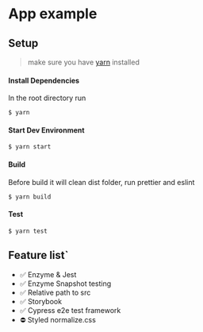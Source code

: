 # App example

## Setup

> make sure you have [yarn](https://yarnpkg.com/lang/en/docs/install/) installed

#### Install Dependencies

In the root directory run

```shell
$ yarn
```

#### Start Dev Environment

```shell
$ yarn start
```

#### Build

Before build it will clean dist folder, run prettier and eslint

```shell
$ yarn build
```

#### Test

```shell
$ yarn test
```

## Feature list`

- :white_check_mark: Enzyme & Jest
- :white_check_mark: Enzyme Snapshot testing
- :white_check_mark: Relative path to src
- :white_check_mark: Storybook
- :white_check_mark: Cypress e2e test framework
- :no_entry: Styled normalize.css
